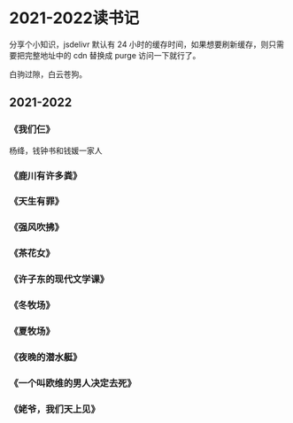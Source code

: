 # 2021-2022读书记


<!--more-->

分享个小知识，jsdelivr 默认有 24 小时的缓存时间，如果想要刷新缓存，则只需要把完整地址中的 cdn 替换成 purge 访问一下就行了。

白驹过隙，白云苍狗。



## 2021-2022

### 《我们仨》
杨绛，钱钟书和钱媛一家人

### 《鹿川有许多粪》

### 《天生有罪》

### 《强风吹拂》

### 《茶花女》

### 《许子东的现代文学课》

### 《冬牧场》

### 《夏牧场》

### 《夜晚的潜水艇》

### 《一个叫欧维的男人决定去死》

### 《姥爷，我们天上见》





